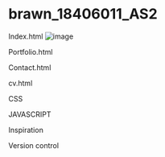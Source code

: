 # brawn_18406011_AS2

Index.html
![image](https://user-images.githubusercontent.com/56394992/87869441-c1fc3f00-c997-11ea-9de9-b5275dc5b9cd.png)


Portfolio.html





Contact.html



cv.html



CSS


JAVASCRIPT


Inspiration




Version control


